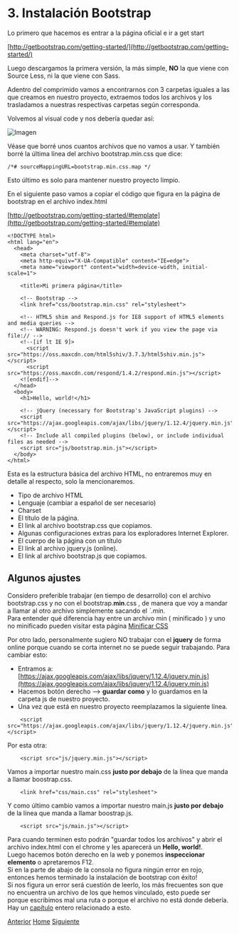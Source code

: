 # 3. Instalación Bootstrap

Lo primero que hacemos es entrar a la página oficial e ir a get start

[http://getbootstrap.com/getting-started/](http://getbootstrap.com/getting-started/)

Luego descargamos la primera versión, la más simple, **NO** la que viene con Source Less, ni la que viene con Sass.

Adentro del comprimido vamos a encontrarnos con 3 carpetas iguales a las que creamos en nuestro proyecto, extraemos todos los archivos y los trasladamos a nuestras respectivas carpetas según corresponda.

Volvemos al visual code y nos debería quedar así:

![Imagen](https://fgarciajulia.github.io/mi_primera_pagina/img/estructura2.jpg)

Véase que borré unos cuantos archivos que no vamos a usar. Y también borré la última línea del archivo bootstrap.min.css que dice:

```
/*# sourceMappingURL=bootstrap.min.css.map */
```
Esto último es solo para mantener nuestro proyecto limpio.


En el siguiente paso vamos a copiar el código que figura en la página de bootstrap en el archivo index.html

[http://getbootstrap.com/getting-started/#template](http://getbootstrap.com/getting-started/#template)

```
<!DOCTYPE html>
<html lang="en">
  <head>
    <meta charset="utf-8">
    <meta http-equiv="X-UA-Compatible" content="IE=edge">
    <meta name="viewport" content="width=device-width, initial-scale=1">
    
    <title>Mi primera página</title>

    <!-- Bootstrap -->
    <link href="css/bootstrap.min.css" rel="stylesheet">

    <!-- HTML5 shim and Respond.js for IE8 support of HTML5 elements and media queries -->
    <!-- WARNING: Respond.js doesn't work if you view the page via file:// -->
    <!--[if lt IE 9]>
      <script src="https://oss.maxcdn.com/html5shiv/3.7.3/html5shiv.min.js"></script>
      <script src="https://oss.maxcdn.com/respond/1.4.2/respond.min.js"></script>
    <![endif]-->
  </head>
  <body>
    <h1>Hello, world!</h1>

    <!-- jQuery (necessary for Bootstrap's JavaScript plugins) -->
    <script src="https://ajax.googleapis.com/ajax/libs/jquery/1.12.4/jquery.min.js"></script>
    <!-- Include all compiled plugins (below), or include individual files as needed -->
    <script src="js/bootstrap.min.js"></script>
  </body>
</html>
```

Esta es la estructura básica del archivo HTML, no entraremos muy en detalle al respecto, solo la mencionaremos.

- Tipo de archivo HTML
- Lenguaje (cambiar a español de ser necesario) 
- Charset
- El título de la página.
- El link al archivo bootstrap.css que copiamos.
- Algunas configuraciones extras para los exploradores Internet Explorer.
- El cuerpo de la página con un título
- El link al archivo jquery.js (online).
- El link al archivo bootstrap.js que copiamos.

## Algunos ajustes

Considero preferible trabajar (en tiempo de desarrollo) con el archivo bootstrap.css y no con el bootstrap.**min**.css , de manera que voy a mandar a llamar al otro archivo simplemente sacando el *`.*min**.<br />
Para entender qué diferencia hay entre un archivo min ( minificado ) y uno no minificado pueden visitar esta página [Minificar CSS](https://lenguajecss.com/p/css/introduccion/minificar-css)

Por otro lado, personalmente sugiero NO trabajar con el **jquery** de forma online porque cuando se corta internet no se puede seguir trabajando. Para cambiar esto:
- Entramos a: [https://ajax.googleapis.com/ajax/libs/jquery/1.12.4/jquery.min.js](https://ajax.googleapis.com/ajax/libs/jquery/1.12.4/jquery.min.js)
- Hacemos botón derecho --> **guardar como** y lo guardamos en la carpeta js de nuestro proyecto.
- Una vez que está en nuestro proyecto reemplazamos la siguiente línea.

```
    <script src="https://ajax.googleapis.com/ajax/libs/jquery/1.12.4/jquery.min.js"></script>
```

Por esta otra:

```
    <script src="js/jquery.min.js"></script>
```

Vamos a importar nuestro main.css **justo por debajo** de la línea que manda a llamar boostrap.css.

```
    <link href="css/main.css" rel="stylesheet">
```

Y como último cambio vamos a importar nuestro main.js **justo por debajo** de la línea que manda a llamar boostrap.js.

```
    <script src="js/main.js"></script>
```

Para cuando terminen esto podrán "guardar todos los archivos" y abrir el archivo index.html con el chrome y les aparecerá un **Hello, world!**.<br />
Luego hacemos botón derecho en la web y ponemos **inspeccionar elemento** o apretaremos F12.<br />
Si en la parte de abajo de la consola no figura ningún error en rojo, entonces hemos terminado la instalación de bootstrap con éxito!<br />
Si nos figura un error será cuestión de leerlo, los más frecuentes son que no encuentra un archivo de los que hemos vinculado, esto puede ser porque escribimos mal una ruta o porque el archivo no está donde debería.<br />
Hay un [capítulo](https://fgarciajulia.github.io/mi_primera_pagina/inspeccionar-elemento) entero relacionado a esto.

<div class="Grid">
    <a href="https://fgarciajulia.github.io/mi_primera_pagina/estructura-archivos" class="my-btn anterior">Anterior</a>
    <a href="https://fgarciajulia.github.io/mi_primera_pagina" class="my-btn home">Home</a>
    <a href="https://fgarciajulia.github.io/mi_primera_pagina/acerca-bootstrap" class="my-btn siguiente">Siguiente</a>
</div>